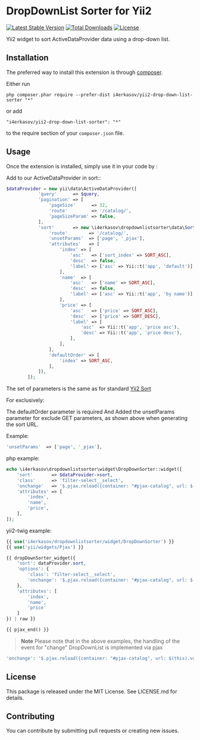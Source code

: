 DropDownList Sorter for Yii2
============================

[![Latest Stable Version](https://poser.pugx.org/i4erkasov/yii2-drop-down-list-sorter/v/stable)](https://packagist.org/packages/i4erkasov/yii2-drop-down-list-sorter)
[![Total Downloads](https://poser.pugx.org/i4erkasov/yii2-drop-down-list-sorter/downloads)](https://packagist.org/packages/i4erkasov/yii2-drop-down-list-sorter)
[![License](https://poser.pugx.org/i4erkasov/yii2-drop-down-list-sorter/license)](https://packagist.org/packages/i4erkasov/yii2-drop-down-list-sorter)

Yii2 widget to sort ActiveDataProvider data using a drop-down list.


Installation
------------

The preferred way to install this extension is through [composer](http://getcomposer.org/download/).

Either run

```
php composer.phar require --prefer-dist i4erkasov/yii2-drop-down-list-sorter "*"
```

or add

```
"i4erkasov/yii2-drop-down-list-sorter": "*"
```

to the require section of your `composer.json` file.


Usage
-----

Once the extension is installed, simply use it in your code by  :

Add to our ActiveDataProvider in sort::
```php
$dataProvider = new yii\data\ActiveDataProvider([
            'query'      => $query,
            'pagination' => [
                'pageSize'      => 32,
                'route'         => '/catalog/',
                'pageSizeParam' => false,
            ],
            'sort'       => new \i4erkasov\dropdownlistsorter\data\Sort([
                'route'        => '/catalog/',
                'unsetParams'  => ['page', '_pjax'],
                'attributes'   => [
                    'index' => [
                        'asc'   => ['sort_index' => SORT_ASC],
                        'desc'  => false,
                        'label' => ['asc' => Yii::t('app', 'default')],
                    ],
                    'name'  => [
                        'asc'   => ['name' => SORT_ASC],
                        'desc'  => false,
                        'label' => ['asc' => Yii::t('app', 'by name')],
                    ],
                    'price' => [
                        'asc'   => ['price' => SORT_ASC],
                        'desc'  => ['price' => SORT_DESC],
                        'label' => [
                            'asc'  => Yii::t('app', 'price asc'),
                            'desc' => Yii::t('app', 'price desc'),
                        ],
                    ],
                ],
                'defaultOrder' => [
                    'index' => SORT_ASC,
                ],
            ]),
        ]);
```

The set of parameters is the same as for standard [Yii2 Sort](https://www.yiiframework.com/doc/api/2.0/yii-data-sort)

For exclusively:

The defaultOrder parameter is required
And
Added the unsetParams parameter for exclude GET parameters, as shown above when generating the sort URL.

Example:
```php
'unsetParams'  => ['page', '_pjax'],
```

php example:
```php
echo \i4erkasov\dropdownlistsorter\widget\DropDownSorter::widget([
    'sort'       => $dataProvider->sort,
    'class'      => 'filter-select__select',
    'onchange'   => '$.pjax.reload({container: "#pjax-catalog", url: $(this).val()})',
    'attributes' => [
        'index',
        'name',
        'price',
    ],
]);
```

yii2-twig example:
```php
{{ use('i4erkasov/dropdownlistsorter/widget/DropDownSorter') }}
{{ use('yii/widgets/Pjax') }}

{{ dropDownSorter_widget({
    'sort': dataProvider.sort,
    'options': {
        'class': 'filter-select__select',
        'onchange': '$.pjax.reload({container: "#pjax-catalog", url: $(this).val()})',
    },
    'attributes': [
        'index',
        'name',
        'price'
    ]
}) | raw }}

{{ pjax_end() }}

```

>**Note**
Please note that in the above examples, the handling of the event for "change" DropDownList is implemented via pjax
```php
'onchange': '$.pjax.reload({container: "#pjax-catalog", url: $(this).val()})',
```
## License
This package is released under the MIT License. See LICENSE.md for details.

## Contributing
You can contribute by submitting pull requests or creating new issues.
